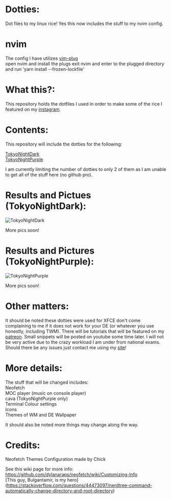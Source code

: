 # Dotties:
Dot files to my linux rice!
Yes this now includes the stuff to my nvim config.


# nvim
The config I have utilizes [vim-plug](https://github.com/junegunn/vim-plug)   
open nvim and install the plugs
exit nvim and enter to the plugged directory and run 'yarn install --frozen-lockfile'

# What this?:
This repository holds the dotfiles I used in order to make some of the rice I featured on my [instagram](https://instagram.com/pendragonscode).





# Contents:
This repository will include the dotties for the following:

[TokyoNightDark](https://www.instagram.com/p/CbB0vIEhlec/)  
[TokyoNightPurple](https://www.instagram.com/p/CZq7D17h8rV/)

I am currently limiting the number of dotties to only 2 of them as I am unable to get all of the stuff here (no github pro).






# Results and Pictues (TokyoNightDark):
![TokyoNightDark](https://i.imgur.com/JHWQyH8.jpeg)  


More pics soon!



# Results and Pictures (TokyoNightPurple):
![TokyoNightPurple](https://i.imgur.com/ScBLyNa.jpeg)  


More pics soon!





# Other matters:
It should be noted these dotties were used for XFCE don't come complaining to me if it does not work for your DE (or whatever you use honestly, including TWM). There will be tutorials that will be featured on my [patreon](https://www.patreon.com/Pendragonscode). Small snippets will be posted on youtube some time later. I will not be very active due to the crazy workload I am under from national exams. Should there be any issues just contact me using my [site](https://code.senghong.xyz)!

# More details:
The stuff that will be changed includes:  
Neofetch  
MOC player (music on console player)  
cava (TokyoNightPurple only)  
Terminal Colour settings  
Icons  
Themes of WM and DE
Wallpaper


It should also be noted more things may change along the way.


# Credits:

Neofetch Themes
Configuration made by Chick

See this wiki page for more info: 
https://github.com/dylanaraps/neofetch/wiki/Customizing-Info                  
[This guy, Bulgantamir, is my hero] (https://stackoverflow.com/questions/44473097/nerdtree-command-automatically-change-directory-and-root-directory)
